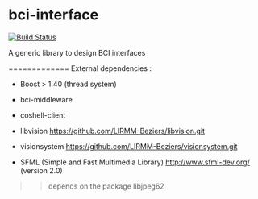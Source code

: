 bci-interface
=============

[![Build Status](https://travis-ci.org/gergondet/bci-interface.png?branch=master)](https://travis-ci.org/gergondet/bci-interface)

A generic library to design BCI interfaces

=============
External dependencies :

- Boost > 1.40 (thread system)


- bci-middleware

- coshell-client

- libvision
https://github.com/LIRMM-Beziers/libvision.git

- visionsystem
https://github.com/LIRMM-Beziers/visionsystem.git



- SFML (Simple and Fast Multimedia Library)
http://www.sfml-dev.org/ (version 2.0)
>> depends on the package libjpeg62
